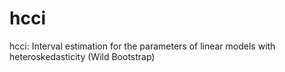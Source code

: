 # hcci
hcci: Interval estimation for the parameters of linear models with heteroskedasticity (Wild Bootstrap)
